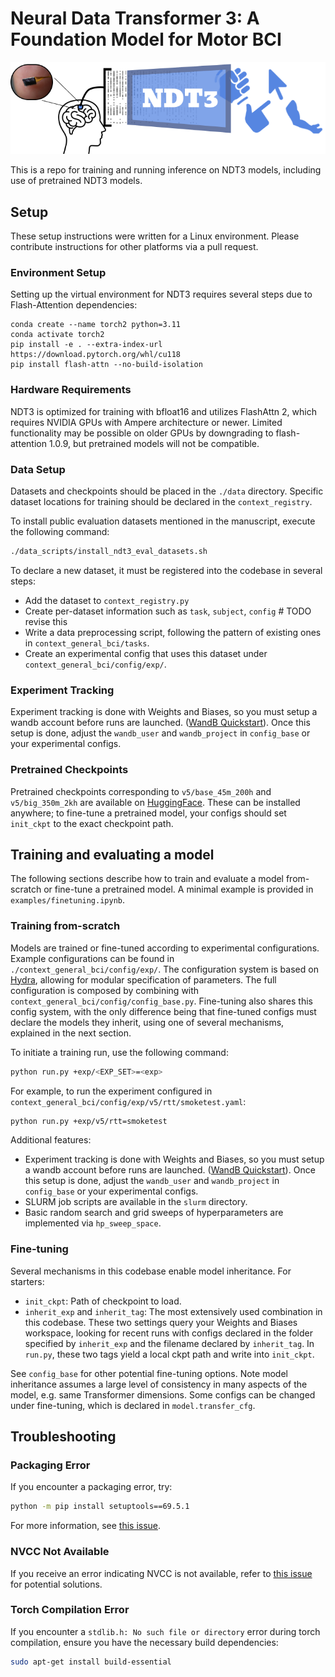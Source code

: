 # Neural Data Transformer 3: A Foundation Model for Motor BCI
![NDT3 Thumbnail](static/ndt3_thumbnail_horizontal.png)

This is a repo for training and running inference on NDT3 models, including use of pretrained NDT3 models.

## Setup

These setup instructions were written for a Linux environment. Please contribute instructions for other platforms via a pull request.

### Environment Setup
Setting up the virtual environment for NDT3 requires several steps due to Flash-Attention dependencies:

```
conda create --name torch2 python=3.11
conda activate torch2
pip install -e . --extra-index-url https://download.pytorch.org/whl/cu118
pip install flash-attn --no-build-isolation
```

### Hardware Requirements
NDT3 is optimized for training with bfloat16 and utilizes FlashAttn 2, which requires NVIDIA GPUs with Ampere architecture or newer. Limited functionality may be possible on older GPUs by downgrading to flash-attention 1.0.9, but pretrained models will not be compatible.

### Data Setup
Datasets and checkpoints should be placed in the `./data` directory. Specific dataset locations for training should be declared in the `context_registry`.

To install public evaluation datasets mentioned in the manuscript, execute the following command:
```bash
./data_scripts/install_ndt3_eval_datasets.sh
```

To declare a new dataset, it must be registered into the codebase in several steps:
- Add the dataset to `context_registry.py`
- Create per-dataset information such as `task`, `subject`, `config` # TODO revise this
- Write a data preprocessing script, following the pattern of existing ones in `context_general_bci/tasks`.
- Create an experimental config that uses this dataset under `context_general_bci/config/exp/`.

### Experiment Tracking
Experiment tracking is done with Weights and Biases, so you must setup a wandb account before runs are launched. ([WandB Quickstart](https://docs.wandb.ai/quickstart/)). Once this setup is done, adjust the `wandb_user` and `wandb_project` in `config_base` or your experimental configs.

### Pretrained Checkpoints
Pretrained checkpoints corresponding to `v5/base_45m_200h` and `v5/big_350m_2kh` are available on [HuggingFace](https://huggingface.co/joel99/ndt3). These can be installed anywhere; to fine-tune a pretrained model, your configs should set `init_ckpt` to the exact checkpoint path.


## Training and evaluating a model

The following sections describe how to train and evaluate a model from-scratch or fine-tune a pretrained model. A minimal example is provided in `examples/finetuning.ipynb`.

### Training from-scratch
Models are trained or fine-tuned according to experimental configurations. Example configurations can be found in `./context_general_bci/config/exp/`. The configuration system is based on [Hydra](https://hydra.cc/), allowing for modular specification of parameters. The full configuration is composed by combining with `context_general_bci/config/config_base.py`. Fine-tuning also shares this config system, with the only difference being that fine-tuned configs must declare the models they inherit, using one of several mechanisms, explained in the next section.

To initiate a training run, use the following command:
```bash
python run.py +exp/<EXP_SET>=<exp>
```
For example, to run the experiment configured in `context_general_bci/config/exp/v5/rtt/smoketest.yaml`:
```bash
python run.py +exp/v5/rtt=smoketest
```

Additional features:
- Experiment tracking is done with Weights and Biases, so you must setup a wandb account before runs are launched. ([WandB Quickstart](https://docs.wandb.ai/quickstart/)). Once this setup is done, adjust the `wandb_user` and `wandb_project` in `config_base` or your experimental configs.
- SLURM job scripts are available in the `slurm` directory.
- Basic random search and grid sweeps of hyperparameters are implemented via `hp_sweep_space`.

### Fine-tuning
Several mechanisms in this codebase enable model inheritance. For starters:

- `init_ckpt`: Path of checkpoint to load.
- `inherit_exp` and `inherit_tag`: The most extensively used combination in this codebase. These two settings query your Weights and Biases workspace, looking for recent runs with configs declared in the folder specified by `inherit_exp` and the filename declared by `inherit_tag`. In `run.py`, these two tags yield a local ckpt path and write into `init_ckpt`.

See `config_base` for other potential fine-tuning options. Note model inheritance assumes a large level of consistency in many aspects of the model, e.g. same Transformer dimensions. Some configs can be changed under fine-tuning, which is declared in `model.transfer_cfg`.

## Troubleshooting

### Packaging Error
If you encounter a packaging error, try:
```bash
python -m pip install setuptools==69.5.1
```
For more information, see [this issue](https://github.com/pytorch/serve/issues/3176).

### NVCC Not Available
If you receive an error indicating NVCC is not available, refer to [this issue](https://github.com/Dao-AILab/flash-attention/issues/509) for potential solutions.

### Torch Compilation Error
If you encounter a `stdlib.h: No such file or directory` error during torch compilation, ensure you have the necessary build dependencies:
```bash
sudo apt-get install build-essential
```
<!-- This is a GCC issue, I think, but GCC is available. -->
